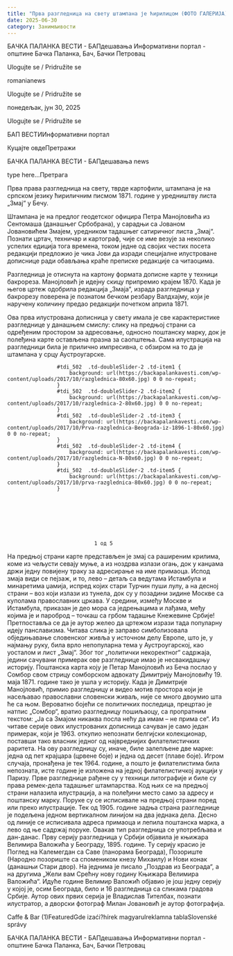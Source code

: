 ```yaml
---
title: "Прва разгледница на свету штампана је ћирилицом (ФОТО ГАЛЕРИЈА)"
date: 2025-06-30
category: Занимљивости
---
```


БАЧКА ПАЛАНКА ВЕСТИ - БАПдешавања Информативни портал - општине Бачка Паланка, Бач, Бачки Петровац

Ulogujte se / Pridružite se

romanianews

Ulogujte se / Pridružite se

понедељак, јун 30, 2025

Ulogujte se / Pridružite se

БАП ВЕСТИИнформативни портал

Куцајте овдеПретражи

БАЧКА ПАЛАНКА ВЕСТИ - БАПдешавања news

type here...Претрага

Прва права разгледница на свету, тврде картофили, штампана је на српском језику ћириличним писмом 1871. године у уредништву листа „Змај“ у Бечу.

Штампана је на предлог геодетског официра Петра Манојловића из Сентомаша (данашњег Србобрана), у сарадњи са Јованом Јовановићем Змајем, уредником тадашњег сатиричног листа „Змај“.
Познати цртач, техничар и картограф, чије се име везује за неколико успелих едиција тога времена, током једне од својих честих посета редакцији предложио је чика Јови да изради специјалне илустроване дописнице ради обављања краће преписке редакције са читаоцима.


Разгледница је отиснута на картону формата дописне карте у техници бакрореза. Манојловић је идејну скицу припремио крајем 1870. Када је његов цртеж одобрила редакција „Змаја“, израда разгледница у бакрорезу поверена је познатом бечком резбару Валдхајму, који је наручену количину предао редакцији почетком априла 1871.


Ова прва илустрована дописница у свету имала је све карактеристике разгледнице у данашњем смислу: слику на предњој страни са одређеним простором за адресовање, односно поштанску марку, док је полеђина карте остављена празна за саопштења.
Сама илустрација на разгледници била је прилично импресивна, с обзиром на то да је штампана у срцу Аустроугарске.



                
                    
                    #tdi_502  .td-doubleSlider-2 .td-item1 {
                        background: url(https://backapalankavesti.com/wp-content/uploads/2017/10/razglednica-80x60.jpg) 0 0 no-repeat;
                    }
                    #tdi_502  .td-doubleSlider-2 .td-item2 {
                        background: url(https://backapalankavesti.com/wp-content/uploads/2017/10/razglednica-2-80x60.jpg) 0 0 no-repeat;
                    }
                    #tdi_502  .td-doubleSlider-2 .td-item3 {
                        background: url(https://backapalankavesti.com/wp-content/uploads/2017/10/Prva-razglednica-Beograda-iz-1896-1-80x60.jpg) 0 0 no-repeat;
                    }
                    #tdi_502  .td-doubleSlider-2 .td-item4 {
                        background: url(https://backapalankavesti.com/wp-content/uploads/2017/10/razglednica-N-80x60.jpg) 0 0 no-repeat;
                    }
                    #tdi_502  .td-doubleSlider-2 .td-item5 {
                        background: url(https://backapalankavesti.com/wp-content/uploads/2017/10/prva-razglednica-80x60.jpg) 0 0 no-repeat;
                    }
                

                
                    
                        
                           

                            
                                1 од 5
                                
                                    
                                    
                                
                            
                        

                        
                            
                                
                    
                        
                            
                                
                            
                            
                        
                    
                    
                        
                            
                                
                            
                            
                        
                    
                    
                        
                            
                                
                            
                            
                        
                    
                    
                        
                            
                                
                            
                            
                        
                    
                    
                        
                            
                                
                            
                            
                        
                    
                            
                        

                        
                            
                                
                    
                        
                    
                    
                        
                    
                    
                        
                    
                    
                        
                    
                    
                        
                    
                            
                        

                    

                
                
На предњој страни карте представљен је змај са раширеним крилима, коме из чељусти севају муње, а из ноздрва излази огањ, док у канџама држи једну повијену траку за адресирање на име примаоца. Испод змаја види се пејзаж, и то, лево – детаљ са ведутама Истамбула и минаретима џамија, испред којих стари Турчин пуши лулу, а на десној страни – воз који излази из тунела, док су у позадини зидине Москве са куполама православних цркава. У средини, између Москве и Истамбула, приказан је део мора са једрењацима и лађама, међу којима је и пароброд – точкаш са грбом тадашње Кнежевине Србије!
Претпоставља се да је аутор желео да цртежом изрази тада популарну идеју панславизма. Читава слика је заправо симболизовала обједињавање словенског живља у источном делу Европе, што је, у најмању руку, била врло непопуларна тема у Аустроугарској, као уосталом и лист „Змај“. Због тог „политички некоректног“ садржаја, једини сачувани примерак ове разгледнице имао је несвакидашњу историју.
Поштанска карта коју је Петар Манојловић из Беча послао у Сомбор свом стрицу сомборском адвокату Димитрију Манојловићу 19. маја 1871. године тако је ушла у историју.
Када је Димитрије Манојловић, примио разгледницу и видео мотив простора који је насељавао православни словенски живаљ, није се много двоумио шта ће са њом. Вероватно бојећи се политичких последица, прецртао је натпис „Сомбор“, вратио разгледницу пошиљаоцу, са пропратним текстом: „Ја са Змајом никаква посла нећу да имам – не прима се“.
Из читаве серије ових илустрованих дописница сачуван је само један примерак, који је 1963. откупио непознати белгијски колекционар, поставши тако власник једног од највреднијих филателистичких раритета.
На ову разгледницу су, иначе, биле залепљене две марке: једна од пет крајцара (црвене боје) и једна од десет (плаве боје). Игром случаја, пронађена је тек 1964. године, а пошто је филателистима била непозната, исте године је изложена на једној филателистичкој аукцији у Паризу.
Прве разгледнице рађене су у техници литографије и биле су права ремек-дела тадашњег штампарства. Код њих се на предњој страни налазила илустрација, а на полеђини место само за адресу и поштанску марку. Поруке су се исписивале на предњој страни поред или преко илустрације. Тек од 1905. године задња страна разгледнице је подељена једном вертикалном линијом на два једнака дела. Десно од линије се исписивала адреса примаоца и лепила поштанска марка, а лево од ње садржај поруке. Овакав тип разгледница се употребљава и дан-данас.
Прву серију разгледница у Србији објавила је књижара Велимира Валожића у Београду, 1895. године. Ту серију красио је Поглед на Калемегдан са Саве (панорама Београда), Позориште (Народно позориште са спомеником кнезу Михаилу) и Нови конак (данашњи Стари двор). На једнима је писало „Поздрав из Београда“, а на другима „Жели вам Срећну нову годину Књижара Велимира Валожића“. Идуће године Велимир Валожић објавио је још једну серију у којој је, осим Београда, било и 16 разгледница са сликама градова Србије. Аутор ових првих серија је Владислав Тителбах, познати илустратор, а дворски фотограф Милан Јовановић је аутор фотографија.

Caffe & Bar (1)FeaturedGde izaći?hírek magyarulreklamna tablaSlovenské správy

БАЧКА ПАЛАНКА ВЕСТИ - БАПдешавања Информативни портал - општине Бачка Паланка, Бач, Бачки Петровац
